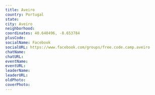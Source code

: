 ```yaml
---
title: Aveiro
country: Portugal
state: 
city: Aveiro
neighborhood: 
coordinates: 40.640496, -8.653784
plusCode:
socialName: Facebook
socialURL: https://www.facebook.com/groups/free.code.camp.aveiro
chatName:
chatURL:
eventName:
eventURL:
leaderName:
leaderURL:
oldPhoto: 
coverPhoto:
---
```

